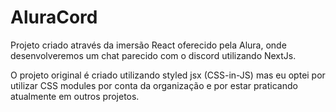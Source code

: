 # AluraCord

Projeto criado através da imersão React oferecido pela Alura, onde desenvolveremos um chat parecido com o discord utilizando NextJs.

O projeto original é criado utilizando styled jsx (CSS-in-JS) mas eu optei por utilizar CSS modules por conta da organização e por estar praticando atualmente em outros projetos. 


<!-- 
## Primeiros passos

Clone o repositório:

`git

First, run the development server:

```bash
npm run dev
# or
yarn dev
```

Open [http://localhost:3000](http://localhost:3000) with your browser to see the result. -->